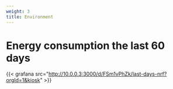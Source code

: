 ```yaml
---
weight: 3
title: Environment
---
```

# Energy consumption the last 60 days
{{< grafana src="http://10.0.0.3:3000/d/FSm1vPhZk/last-days-nrf?orgId=1&kiosk" >}}
